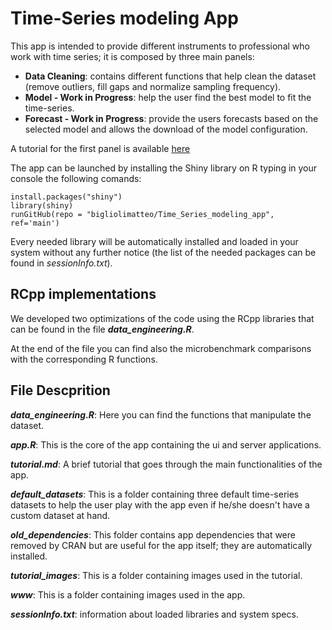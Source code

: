 # Time-Series modeling App
This app is intended to provide different instruments to professional who work with time series; it is composed by three main panels:

* **Data Cleaning**: contains different functions that help clean the dataset (remove outliers, fill gaps and normalize sampling frequency).
* **Model - Work in Progress**: help the user find the best model to fit the time-series.
* **Forecast - Work in Progress**: provide the users forecasts based on the selected model and allows the download of the model configuration.

A tutorial for the first panel is available [here](https://github.com/bigliolimatteo/Time_Series_modeling_app/blob/main/tutorial.md)

The app can be launched by installing the Shiny library on R typing in your console the following comands: 

`install.packages("shiny")`\
`library(shiny)` \
`runGitHub(repo = "bigliolimatteo/Time_Series_modeling_app", ref='main')`

Every needed library will be automatically installed and loaded in your system without any further notice (the list of the needed packages can be found in *sessionInfo.txt*).

## RCpp implementations
We developed two optimizations of the code using the RCpp libraries that can be found in the file ***data_engineering.R***.

At the end of the file you can find also the microbenchmark comparisons with the corresponding R functions. 

## File Descprition
***data_engineering.R***: 
Here you can find the functions that manipulate the dataset.

***app.R***: 
This is the core of the app containing the ui and server applications. 

***tutorial.md***: A brief tutorial that goes through the main functionalities of the app.

***default_datasets***:
This is a folder containing three default time-series datasets to help the user play with the app even if he/she doesn't have a custom dataset at hand.

***old_dependencies***:
This folder contains app dependencies that were removed by CRAN but are useful for the app itself; they are automatically installed.

***tutorial_images***:
This is a folder containing images used in the tutorial.

***www***:
This is a folder containing images used in the app.

***sessionInfo.txt***: information about loaded libraries and system specs.
